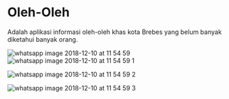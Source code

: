 # Oleh-Oleh
Adalah aplikasi informasi oleh-oleh khas kota Brebes yang belum banyak diketahui banyak orang.

![whatsapp image 2018-12-10 at 11 54 59](https://user-images.githubusercontent.com/43864735/49713142-244c7400-fc7a-11e8-8380-e654c718ae9b.jpeg)
![whatsapp image 2018-12-10 at 11 54 59 1](https://user-images.githubusercontent.com/43864735/49713278-9cb33500-fc7a-11e8-9e77-0e169fc8e72f.jpeg)

![whatsapp image 2018-12-10 at 11 54 59 2](https://user-images.githubusercontent.com/43864735/49713289-aa68ba80-fc7a-11e8-812a-7a0c13e1f745.jpeg)

![whatsapp image 2018-12-10 at 11 54 59 3](https://user-images.githubusercontent.com/43864735/49713303-b3f22280-fc7a-11e8-9933-2c3709fff8fc.jpeg)
